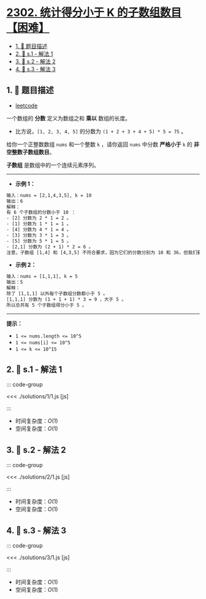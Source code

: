 # [2302. 统计得分小于 K 的子数组数目【困难】](https://github.com/tnotesjs/TNotes.leetcode/tree/main/notes/2302.%20%E7%BB%9F%E8%AE%A1%E5%BE%97%E5%88%86%E5%B0%8F%E4%BA%8E%20K%20%E7%9A%84%E5%AD%90%E6%95%B0%E7%BB%84%E6%95%B0%E7%9B%AE%E3%80%90%E5%9B%B0%E9%9A%BE%E3%80%91)

<!-- region:toc -->

- [1. 📝 题目描述](#1--题目描述)
- [2. 🎯 s.1 - 解法 1](#2--s1---解法-1)
- [3. 🎯 s.2 - 解法 2](#3--s2---解法-2)
- [4. 🎯 s.3 - 解法 3](#4--s3---解法-3)

<!-- endregion:toc -->

## 1. 📝 题目描述

- [leetcode](https://leetcode.cn/problems/count-subarrays-with-score-less-than-k/)

一个数组的 **分数** 定义为数组之和 **乘以** 数组的长度。

- 比方说，`[1, 2, 3, 4, 5]` 的分数为 `(1 + 2 + 3 + 4 + 5) * 5 = 75` 。

给你一个正整数数组 `nums` 和一个整数 `k` ，请你返回 `nums` 中分数 **严格小于** `k` 的 **非空整数子数组数目**。

**子数组** 是数组中的一个连续元素序列。

---

- **示例 1：**

```txt
输入：nums = [2,1,4,3,5], k = 10
输出：6
解释：
有 6 个子数组的分数小于 10 ：
- [2] 分数为 2 * 1 = 2 。
- [1] 分数为 1 * 1 = 1 。
- [4] 分数为 4 * 1 = 4 。
- [3] 分数为 3 * 1 = 3 。
- [5] 分数为 5 * 1 = 5 。
- [2,1] 分数为 (2 + 1) * 2 = 6 。
注意，子数组 [1,4] 和 [4,3,5] 不符合要求，因为它们的分数分别为 10 和 36，但我们要求子数组的分数严格小于 10 。
```

- **示例 2：**

```txt
输入：nums = [1,1,1], k = 5
输出：5
解释：
除了 [1,1,1] 以外每个子数组分数都小于 5 。
[1,1,1] 分数为 (1 + 1 + 1) * 3 = 9 ，大于 5 。
所以总共有 5 个子数组得分小于 5 。
```

---

**提示：**

- `1 <= nums.length <= 10^5`
- `1 <= nums[i] <= 10^5`
- `1 <= k <= 10^15`

## 2. 🎯 s.1 - 解法 1

::: code-group

<<< ./solutions/1/1.js [js]

:::

- 时间复杂度：$O(1)$
- 空间复杂度：$O(1)$

## 3. 🎯 s.2 - 解法 2

::: code-group

<<< ./solutions/2/1.js [js]

:::

- 时间复杂度：$O(1)$
- 空间复杂度：$O(1)$

## 4. 🎯 s.3 - 解法 3

::: code-group

<<< ./solutions/3/1.js [js]

:::

- 时间复杂度：$O(1)$
- 空间复杂度：$O(1)$
